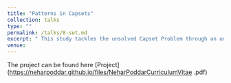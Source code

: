 ```yaml
---
title: "Patterns in Capsets"
collection: talks
type: ""
permalink: /talks/8-set.md
excerpt: " This study tackles the unsolved Capset Problem through an unconventional analysis of attribute distributions, aiming to determine the size of capsets with 'n' attributes and proposing that identifying specific distribution patterns could lead to a breakthrough. " 
venue:  
---
```

The project can be found here [Project](https://neharpoddar.github.io/files/NeharPoddarCurriculumVitae .pdf)